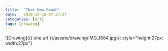 ```yaml
---
title:  "That New Brush"
date:   2019-12-10 07:27:27
categories: [art]
tags: [drawing]
---
```


![Drawing]({{ site.url }}/assets/drawing/IMG_1684.jpg){: style="height:27px; width:27px"}
